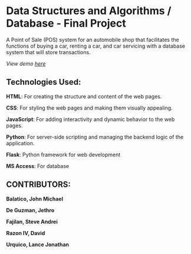 # Data Structures and Algorithms / Database - Final Project

<p>A Point of Sale (POS) system for an automobile shop that facilitates the
functions of buying a car, renting a car, and car servicing with a database system that will
store transactions.</p>

*View demo [here](https://reccloud.com/u/onegqtq)*

## Technologies Used:

**HTML**: For creating the structure and content of the web pages.

**CSS**: For styling the web pages and making them visually appealing.

**JavaScript**: For adding interactivity and dynamic behavior to the web pages.

**Python**: For server-side scripting and managing the backend logic of the application.

**Flask**: Python framework for web development

**MS Access**: For database 



## CONTRIBUTORS:

**Balatico, John Michael**

**De Guzman, Jethro**

**Fajilan, Steve Andrei** 

**Razon IV, David**

**Urquico, Lance Jonathan**
